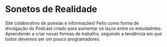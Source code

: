 # Sonetos de Realidade
 Site colaborativo de poesias e informações!
Feito como forma de divulgação do Podcast criado para aumentar os laços entre os estudadntes.
Aprendendo a criar novas formas de trabalho, seguindo a tendência em que todos devemos ser um pouco programadores.
